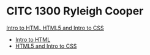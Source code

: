 # CITC 1300 Ryleigh Cooper

<a href="intro_to_html/index.html" target="_blank" >Intro to HTML </a>
<a href="HTML5_intro_to_css/index.html" target="_blank">HTML5 and Intro to CSS </a>

<ul>
    <li><a href="intro_to_html/index.html" target="_blank" >Intro to HTML </a></li>
    <li><a href="HTML5_intro_to_css/index.html" target="_blank">HTML5 and Intro to CSS </a></li>
<ul>